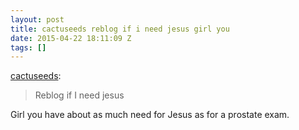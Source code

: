 ```yaml
---
layout: post
title: cactuseeds reblog if i need jesus girl you
date: 2015-04-22 18:11:09 Z
tags: []
---
```

[cactuseeds](http://cactuseeds.tumblr.com/post/117095241932):

> Reblog if I need jesus

Girl you have about as much need for Jesus as for a prostate exam.
